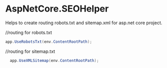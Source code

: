 # AspNetCore.SEOHelper
Helps to create routing  robots.txt  and sitemap.xml for asp.net core project.

  //routing for robots.txt
  ```csharp
  app.UseRobotsTxt(env.ContentRootPath);
  ```
   //routing for sitemap.txt
```csharp
  app.UseXMLSitemap(env.ContentRootPath);
 ```
